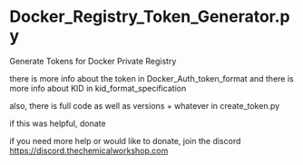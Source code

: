 # Docker_Registry_Token_Generator.py
Generate Tokens for Docker Private Registry


there is more info about the token in Docker_Auth_token_format 
and there is more info about KID in kid_format_specification

also, there is full code as well as versions + whatever in create_token.py 

if this was helpful, donate

if you need more help or would like to donate, join the discord https://discord.thechemicalworkshop.com
